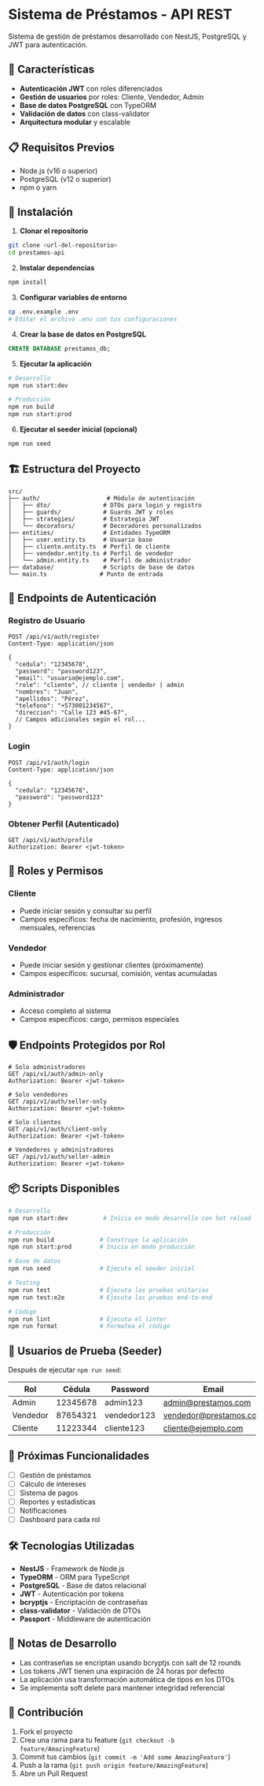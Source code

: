 # Sistema de Préstamos - API REST

Sistema de gestión de préstamos desarrollado con NestJS, PostgreSQL y JWT para autenticación.

## 🚀 Características

- **Autenticación JWT** con roles diferenciados
- **Gestión de usuarios** por roles: Cliente, Vendedor, Admin
- **Base de datos PostgreSQL** con TypeORM
- **Validación de datos** con class-validator
- **Arquitectura modular** y escalable

## 📋 Requisitos Previos

- Node.js (v16 o superior)
- PostgreSQL (v12 o superior)
- npm o yarn

## 🔧 Instalación

1. **Clonar el repositorio**

```bash
git clone <url-del-repositorio>
cd prestamos-api
```

2. **Instalar dependencias**

```bash
npm install
```

3. **Configurar variables de entorno**

```bash
cp .env.example .env
# Editar el archivo .env con tus configuraciones
```

4. **Crear la base de datos en PostgreSQL**

```sql
CREATE DATABASE prestamos_db;
```

5. **Ejecutar la aplicación**

```bash
# Desarrollo
npm run start:dev

# Producción
npm run build
npm run start:prod
```

6. **Ejecutar el seeder inicial (opcional)**

```bash
npm run seed
```

## 🏗️ Estructura del Proyecto

```
src/
├── auth/                   # Módulo de autenticación
│   ├── dto/               # DTOs para login y registro
│   ├── guards/            # Guards JWT y roles
│   ├── strategies/        # Estrategia JWT
│   └── decorators/        # Decoradores personalizados
├── entities/              # Entidades TypeORM
│   ├── user.entity.ts     # Usuario base
│   ├── cliente.entity.ts  # Perfil de cliente
│   ├── vendedor.entity.ts # Perfil de vendedor
│   └── admin.entity.ts    # Perfil de administrador
├── database/              # Scripts de base de datos
└── main.ts               # Punto de entrada
```

## 🔑 Endpoints de Autenticación

### Registro de Usuario

```http
POST /api/v1/auth/register
Content-Type: application/json

{
  "cedula": "12345678",
  "password": "password123",
  "email": "usuario@ejemplo.com",
  "role": "cliente", // cliente | vendedor | admin
  "nombres": "Juan",
  "apellidos": "Pérez",
  "telefono": "+573001234567",
  "direccion": "Calle 123 #45-67",
  // Campos adicionales según el rol...
}
```

### Login

```http
POST /api/v1/auth/login
Content-Type: application/json

{
  "cedula": "12345678",
  "password": "password123"
}
```

### Obtener Perfil (Autenticado)

```http
GET /api/v1/auth/profile
Authorization: Bearer <jwt-token>
```

## 👥 Roles y Permisos

### Cliente

- Puede iniciar sesión y consultar su perfil
- Campos específicos: fecha de nacimiento, profesión, ingresos mensuales, referencias

### Vendedor

- Puede iniciar sesión y gestionar clientes (próximamente)
- Campos específicos: sucursal, comisión, ventas acumuladas

### Administrador

- Acceso completo al sistema
- Campos específicos: cargo, permisos especiales

## 🛡️ Endpoints Protegidos por Rol

```http
# Solo administradores
GET /api/v1/auth/admin-only
Authorization: Bearer <jwt-token>

# Solo vendedores
GET /api/v1/auth/seller-only
Authorization: Bearer <jwt-token>

# Solo clientes
GET /api/v1/auth/client-only
Authorization: Bearer <jwt-token>

# Vendedores y administradores
GET /api/v1/auth/seller-admin
Authorization: Bearer <jwt-token>
```

## 📦 Scripts Disponibles

```bash
# Desarrollo
npm run start:dev          # Inicia en modo desarrollo con hot reload

# Producción
npm run build             # Construye la aplicación
npm run start:prod        # Inicia en modo producción

# Base de datos
npm run seed              # Ejecuta el seeder inicial

# Testing
npm run test              # Ejecuta las pruebas unitarias
npm run test:e2e          # Ejecuta las pruebas end-to-end

# Código
npm run lint              # Ejecuta el linter
npm run format            # Formatea el código
```

## 👤 Usuarios de Prueba (Seeder)

Después de ejecutar `npm run seed`:

| Rol      | Cédula   | Password    | Email                  |
| -------- | -------- | ----------- | ---------------------- |
| Admin    | 12345678 | admin123    | admin@prestamos.com    |
| Vendedor | 87654321 | vendedor123 | vendedor@prestamos.com |
| Cliente  | 11223344 | cliente123  | cliente@ejemplo.com    |

## 🔄 Próximas Funcionalidades

- [ ] Gestión de préstamos
- [ ] Cálculo de intereses
- [ ] Sistema de pagos
- [ ] Reportes y estadísticas
- [ ] Notificaciones
- [ ] Dashboard para cada rol

## 🛠️ Tecnologías Utilizadas

- **NestJS** - Framework de Node.js
- **TypeORM** - ORM para TypeScript
- **PostgreSQL** - Base de datos relacional
- **JWT** - Autenticación por tokens
- **bcryptjs** - Encriptación de contraseñas
- **class-validator** - Validación de DTOs
- **Passport** - Middleware de autenticación

## 📝 Notas de Desarrollo

- Las contraseñas se encriptan usando bcryptjs con salt de 12 rounds
- Los tokens JWT tienen una expiración de 24 horas por defecto
- La aplicación usa transformación automática de tipos en los DTOs
- Se implementa soft delete para mantener integridad referencial

## 🤝 Contribución

1. Fork el proyecto
2. Crea una rama para tu feature (`git checkout -b feature/AmazingFeature`)
3. Commit tus cambios (`git commit -m 'Add some AmazingFeature'`)
4. Push a la rama (`git push origin feature/AmazingFeature`)
5. Abre un Pull Request
